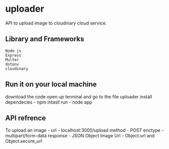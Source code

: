# uploader

API to upload image to cloudinary cloud service.

## Library and Frameworks

    Node js
    Express
    Multer
    dotenv
    cloudinary

## Run it on your local machine

download the code
open up terminal and go to the file uploader
install dependecies - npm intasll
run - node app

## API refrence

To upload an image -
url - localhost:3000/upload
method - POST
enctype - multipart/form-data
response - JSON Object
Image Url - Object.url and Object.secure_url
